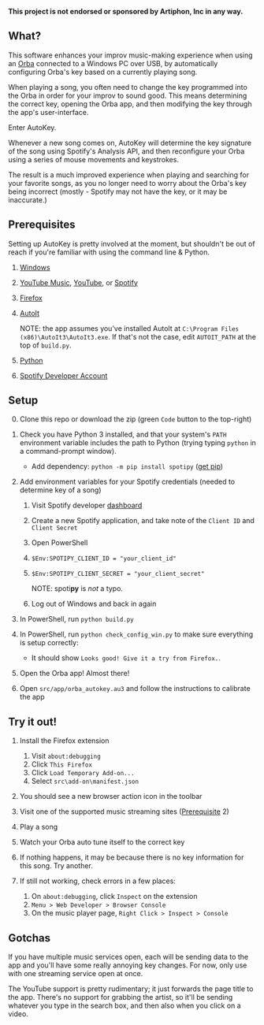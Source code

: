 **This project is not endorsed or sponsored by Artiphon, Inc in any way.**

## What?

This software enhances your improv music-making experience when using an [Orba](https://artiphon.com/pages/artiphon-shop) connected to a Windows PC over USB, by automatically configuring Orba's key based on a currently playing song.

When playing a song, you often need to change the key programmed into the Orba in order for your improv to sound good. This means determining the correct key, opening the Orba app, and then modifying the key through the app's user-interface.

Enter AutoKey.

Whenever a new song comes on, AutoKey will determine the key signature of the song using Spotify's Analysis API, and then reconfigure your Orba using a series of mouse movements and keystrokes.

The result is a much improved experience when playing and searching for your favorite songs, as you no longer need to worry about the Orba's key being incorrect (mostly - Spotify may not have the key, or it may be inaccurate.)

## Prerequisites

Setting up AutoKey is pretty involved at the moment, but shouldn't be out of reach
if you're familiar with using the command line & Python. 

1. [Windows](https://www.microsoft.com/en-us/software-download/windows10)
2. [YouTube Music](https://music.youtube.com/), [YouTube](https://youtube.com), or [Spotify](https://open.spotify.com/)
3. [Firefox](https://www.mozilla.org/en-US/firefox/download/thanks/)
4. [AutoIt](https://www.autoitscript.com/cgi-bin/getfile.pl?autoit3/autoit-v3-setup.exe)
    
    NOTE: the app assumes you've installed AutoIt at `C:\Program Files (x86)\AutoIt3\AutoIt3.exe`. If that's not the case,
      edit `AUTOIT_PATH` at the top of `build.py`. 
5. [Python](https://docs.python.org/3/using/windows.html) 
6. [Spotify Developer Account](https://developer.spotify.com)

## Setup 

0. Clone this repo or download the zip (green `Code` button to the top-right)
1. Check you have Python 3 installed, and that your system's `PATH` environment variable includes the path to Python (trying typing `python` in a command-prompt window). 
    - Add dependency: `python -m pip install spotipy` ([get pip](https://pip.pypa.io/en/stable/installing/))
2. Add environment variables for your Spotify credentials (needed to determine key of a song)
    1. Visit Spotify developer [dashboard](https://developer.spotify.com/dashboard/applications)
    2. Create a new Spotify application, and take note of the `Client ID` and `Client Secret`
    3. Open PowerShell
    4. `$Env:SPOTIPY_CLIENT_ID = "your_client_id"`
    5. `$Env:SPOTIPY_CLIENT_SECRET = "your_client_secret"`
        
        NOTE: spoti**py** is _not_ a typo.
    6. Log out of Windows and back in again

3. In PowerShell, run `python build.py`
4. In PowerShell, run `python check_config_win.py` to make sure everything is setup correctly:
    - It should show `Looks good! Give it a try from Firefox.`.
5. Open the Orba app! Almost there!
6. Open `src/app/orba_autokey.au3` and follow the instructions to calibrate the app

## Try it out!

1. Install the Firefox extension
    1. Visit `about:debugging`
    2. Click `This Firefox`
    3. Click `Load Temporary Add-on...`
    4. Select `src\add-on\manifest.json`

2. You should see a new browser action icon in the toolbar
3. Visit one of the supported music streaming sites ([Prerequisite](#prerequisites) 2)
4. Play a song
5. Watch your Orba auto tune itself to the correct key
6. If nothing happens, it may be because there is no key information for this song. Try another.
7. If still not working, check errors in a few places:
    1. On `about:debugging`, click `Inspect` on the extension
    2. `Menu > Web Developer > Browser Console`
    3. On the music player page, `Right Click > Inspect > Console`

## Gotchas

If you have multiple music services open, each will be sending data to the app and you'll have some really annoying key changes. For now, only use with one streaming service open at once. 

The YouTube support is pretty rudimentary; it just forwards the page title to the app. There's no support for grabbing the artist, so it'll be sending whatever you type in the search box, and then also when you click on a video. 
